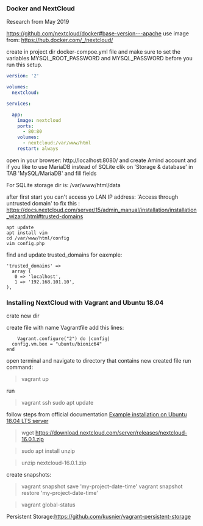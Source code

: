 
### Docker and NextCloud

Research from May 2019

https://github.com/nextcloud/docker#base-version---apache  use image from: https://hub.docker.com/_/nextcloud/  

create in project dir  docker-compoe.yml file and make sure to set the variables MYSQL_ROOT_PASSWORD and MYSQL_PASSWORD before you run this setup.
```yaml
version: '2'

volumes:
  nextcloud:

services:

  app:
    image: nextcloud
    ports:
      - 80:80
    volumes:
      - nextcloud:/var/www/html
    restart: always
```

open in your browser: http://localhost:8080/ and create Amind account and if you like to use MariaDB instead of SQLite clik on
'Storage & database' in TAB 'MySQL/MariaDB' and fill fields

For SQLite storage dir is: /var/www/html/data




after first start you can't access yo LAN IP address: 'Access through untrusted domain'
to fix this : https://docs.nextcloud.com/server/15/admin_manual/installation/installation_wizard.html#trusted-domains

```
apt update
apt install vim
cd /var/www/html/config
vim config.php
```

find and update trusted_domains for eaxmple:
```
'trusted_domains' =>
  array (
   0 => 'localhost',
   1 => '192.168.101.10',
),
```



### Installing NextCloud with Vagrant and Ubuntu 18.04
crate new dir

create file with name Vagrantfile add this lines: 
```
    Vagrant.configure("2") do |config|
  config.vm.box = "ubuntu/bionic64"
end
```

open terminal and navigate to directory that contains new created file
run command:
> vagrant up

run
>vagrant ssh
>sudo apt update

follow steps  from official documentation [Example installation on Ubuntu 18.04 LTS server](https://docs.nextcloud.com/server/15/admin_manual/installation/source_installation.html#example-installation-on-ubuntu-18-04-lts-server)


> wget https://download.nextcloud.com/server/releases/nextcloud-16.0.1.zip

> sudo apt install unzip

> unzip nextcloud-16.0.1.zip



create snapshots:
> vagrant snapshot save 'my-project-date-time'
> vagrant snapshot restore 'my-project-date-time'


> vagrant global-status

Persistent Storage:https://github.com/kusnier/vagrant-persistent-storage
